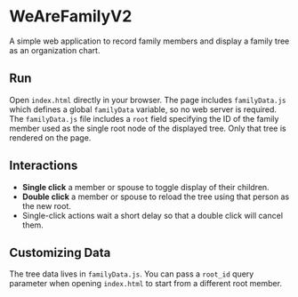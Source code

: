 # WeAreFamilyV2

A simple web application to record family members and display a family tree as
an organization chart.

## Run

Open `index.html` directly in your browser. The page includes
`familyData.js` which defines a global `familyData` variable, so no web server is required.
The `familyData.js` file includes a `root` field specifying the ID of the
family member used as the single root node of the displayed tree. Only that
tree is rendered on the page.

## Interactions

- **Single click** a member or spouse to toggle display of their children.
- **Double click** a member or spouse to reload the tree using that person as the new root.
- Single-click actions wait a short delay so that a double click will cancel them.

## Customizing Data

The tree data lives in `familyData.js`. You can pass a `root_id` query parameter
when opening `index.html` to start from a different root member.

